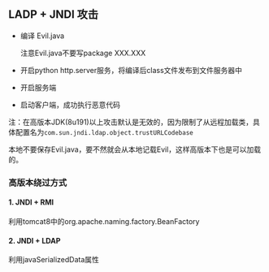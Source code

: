 ## LADP + JNDI 攻击

- 编译 Evil.java

  注意Evil.java不要写package XXX.XXX

- 开启python http.server服务，将编译后class文件发布到文件服务器中

- 开启服务端

- 启动客户端，成功执行恶意代码

注：在高版本JDK(8u191)以上攻击默认是无效的，因为限制了从远程加载类，具体配置名为`com.sun.jndi.ldap.object.trustURLCodebase`

本地不要保存Evil.java，要不然就会从本地记载Evil，这样高版本下也是可以加载的。

### 高版本绕过方式
#### 1. JNDI + RMI
利用tomcat8中的org.apache.naming.factory.BeanFactory
#### 2. JNDI + LDAP
利用javaSerializedData属性

